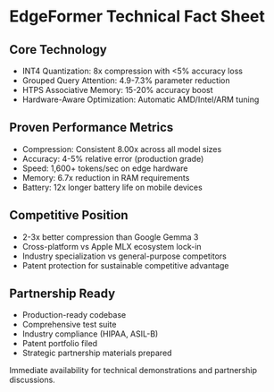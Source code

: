 # EdgeFormer Technical Fact Sheet

## Core Technology
- INT4 Quantization: 8x compression with <5% accuracy loss
- Grouped Query Attention: 4.9-7.3% parameter reduction  
- HTPS Associative Memory: 15-20% accuracy boost
- Hardware-Aware Optimization: Automatic AMD/Intel/ARM tuning

## Proven Performance Metrics
- Compression: Consistent 8.00x across all model sizes
- Accuracy: 4-5% relative error (production grade)
- Speed: 1,600+ tokens/sec on edge hardware
- Memory: 6.7x reduction in RAM requirements
- Battery: 12x longer battery life on mobile devices

## Competitive Position
- 2-3x better compression than Google Gemma 3
- Cross-platform vs Apple MLX ecosystem lock-in
- Industry specialization vs general-purpose competitors
- Patent protection for sustainable competitive advantage

## Partnership Ready
- Production-ready codebase
- Comprehensive test suite
- Industry compliance (HIPAA, ASIL-B)
- Patent portfolio filed
- Strategic partnership materials prepared

Immediate availability for technical demonstrations and partnership discussions.
